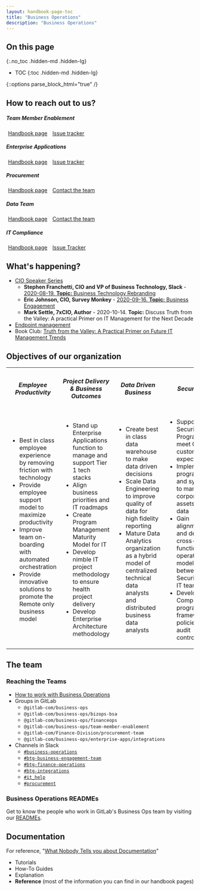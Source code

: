 ```yaml
---
layout: handbook-page-toc
title: "Business Operations"
description: "Business Operations"
---
```


<link rel="stylesheet" type="text/css" href="/stylesheets/biztech.css" />

## On this page
{:.no_toc .hidden-md .hidden-lg}

- TOC
{:toc .hidden-md .hidden-lg}

{::options parse_block_html="true" /}

## <i class="far fa-paper-plane" id="biz-tech-icons"></i> How to reach out to us?

<div class="flex-row" markdown="0">
  <div>
    <h5>Team Member Enablement</h5>
    <a href="/handbook/business-ops/team-member-enablement/" class="btn btn-purple" style="width:170px;margin:5px;">Handbook page</a>
    <a href="https://gitlab.com/gitlab-com/business-ops/team-member-enablement/issue-tracker/-/issues/new" class="btn btn-purple" style="width:170px;margin:5px;">Issue tracker</a>
  </div>
  <div>
    <h5>Enterprise Applications</h5>
    <a href="/handbook/business-ops/enterprise-applications/" class="btn btn-purple" style="width:170px;margin:5px;">Handbook page</a>
    <a href="https://gitlab.com/gitlab-com/business-ops/Business-Operations/-/issues/new" class="btn btn-purple" style="width:170px;margin:5px;">Issue tracker</a>
  </div>
</div>

<div class="flex-row" markdown="0">
  <div>
    <h5>Procurement</h5>
    <a href="/handbook/finance/procurement/" class="btn btn-purple" style="width:170px;margin:5px;">Handbook page</a>
    <a href="/handbook/finance/procurement/#-contacting-procurement" class="btn btn-purple" style="width:170px;margin:5px;">Contact the team</a>
  </div>
  <div>
    <h5>Data Team</h5>
    <a href="/handbook/business-ops/data-team" class="btn btn-purple" style="width:170px;margin:5px;">Handbook page</a>
    <a href="/handbook/business-ops/data-team/#contact-us" class="btn btn-purple" style="width:170px;margin:5px;">Contact the team</a>
  </div>
</div>

<div class="flex-row" markdown="0">
  <div>
    <h5>IT Compliance</h5>
    <a href="/handbook/business-ops/it-compliance/" class="btn btn-purple" style="width:170px;margin:5px;">Handbook page</a>
    <a href="https://gitlab.com/gitlab-com/business-ops/it-compliance/it-compliance-issue-tracker/-/issues/new" class="btn btn-purple" style="width:170px;margin:5px;">Issue Tracker</a>
  </div>
  <div style="width:50%;margin:5px;">
  </div>
</div>

## <i class="far fa-newspaper" id="biz-tech-icons"></i> What's happening?

- [CIO Speaker Series](https://www.youtube.com/watch?v=dHtIR7Oya6o&list=PL05JrBw4t0Kom2dWuFd-KoVnZqUTmlZQJ)
    - **Stephen Franchetti, CIO and VP of Business Technology, Slack** - [2020-08-19. **Topic:** Business Technology Rebranding](https://youtu.be/j9vjNMVuL9c)
    - **Eric Johnson, CIO, Survey Monkey** - [2020-09-16. **Topic:** Business Engagement](https://www.youtube.com/watch?v=dHtIR7Oya6o)
    - **Mark Settle, 7xCIO, Author** - 2020-10-14. **Topic:** Discuss Truth from the Valley: A practical Primer on IT Management for the Next Decade
- [Endpoint management](https://gitlab.com/gitlab-com/www-gitlab-com/-/merge_requests/48867)
- Book Club: [Truth from the Valley: A Practical Primer on Future IT Management Trends](https://gitlab.com/gitlab-com/book-clubs/-/issues/12)

## <i class="fas fa-tasks" id="biz-tech-icons"></i> Objectives of our organization

<table id="objectives-table-bizops">
  <tr>
    <th>
        <i class="fas fa-users-cog"></i>
        <h5>Employee Productivity</h5>
    </th>
    <th>
        <i class="fas fa-user-clock"></i>
        <h5>Project Delivery & Business Outcomes</h5>
    </th>
    <th>
        <i class="fas fa-chart-line"></i>
        <h5>Data Driven Business </h5>
    </th>
    <th>
        <i class="fas fa-shield-alt"></i>
        <h5>Security</h5>
    </th>
  </tr>
  <tr>
      <td>
        <ul>
            <li>Best in class employee experience by removing friction with technology</li>
            <li>Provide employee support model to maximize productivity</li>
            <li>Improve team on-boarding with automated orchestration</li>
            <li>Provide innovative solutions to promote the Remote only business model</li>
        </ul>
      </td>
      <td>
        <ul>
            <li>Stand up Enterprise Applications function to manage and support Tier 1 tech stacks</li>
            <li>Align business priorities and IT roadmaps</li>
            <li>Create Program Management Maturity Model for IT</li>
            <li>Develop nimble IT project methodology to ensure health project delivery</li>
            <li>Develop Enterprise Architecture methodology</li>
        </ul>
      </td>
      <td>
        <ul>
            <li>Create best in class data warehouse to make data driven decisions</li>
            <li>Scale Data Engineering to improve quality of data for high fidelity reporting</li>
            <li>Mature Data Analytics organization as a hybrid model of centralized technical data analysts and distributed business data analysts</li>
        </ul>
      </td>
      <td>
        <ul>
            <li>Support Security Program to meet GitLab customer expectations</li>
            <li>Implement programs and systems to manage corporate assets and data</li>
            <li>Gain alignment and develop cross-functional operating model between Security and IT teams</li>
            <li>Develop IT Compliance program, framework, policies and audit controls</li>
        </ul>
      </td>
  </tr>
</table>

## <i class="fas fa-users" id="biz-tech-icons"></i>The team

### Reaching the Teams

- [How to work with Business Operations](/handbook/business-ops/how-we-work/)
- Groups in GitLab
    - `@gitlab-com/business-ops`
    - `@gitlab-com/business-ops/bizops-bsa`
    - `@gitlab-com/business-ops/financeops`
    - `@gitlab-com/business-ops/team-member-enablement`
    - `@gitlab-com/Finance-Division/procurement-team`
    - `@gitlab-com/business-ops/enterprise-apps/integrations`
- Channels in Slack
    - [`#business-operations`](https://gitlab.slack.com/archives/CCPG8P3K4)
    - [`#btg-business-engagement-team`](https://gitlab.slack.com/archives/CKEFG8CBV)
    - [`#btg-finance-operations`](https://gitlab.slack.com/archives/CSTMYD5E1)
    - [`#btg-integrations`](https://gitlab.slack.com/archives/C015U7R5XJ8)
    - [`#it_help`](https://gitlab.slack.com/archives/CK4EQH50E)
    - [`#procurement`](https://gitlab.slack.com/archives/CPTMP6ZCK)

### Business Operations READMEs

Get to know the people who work in GitLab's Business Ops team by visiting our [READMEs](/handbook/business-ops/readmes/).

## Documentation

For reference, "[What Nobody Tells you about Documentation](https://www.divio.com/blog/documentation/)"

- Tutorials
- How-To Guides
- Explanation
- **Reference** (most of the information you can find in our handbook pages)
